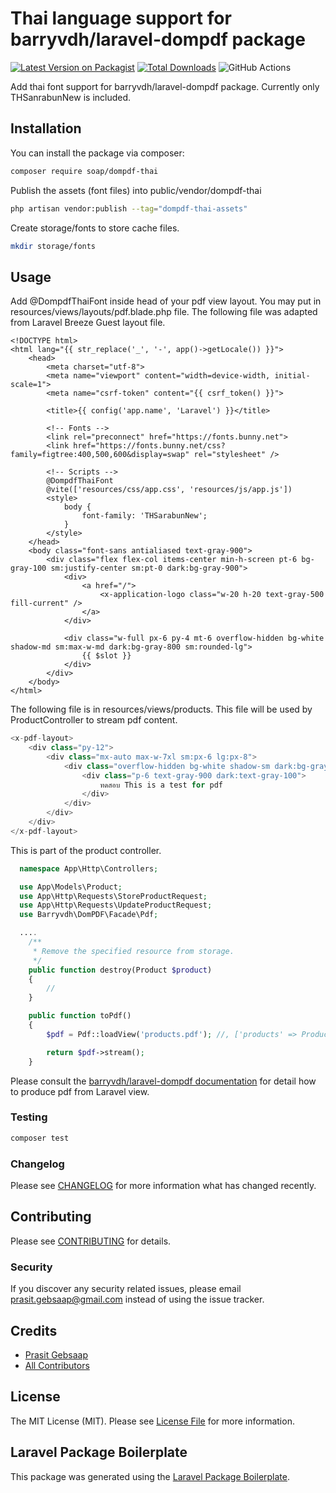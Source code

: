 # Thai language support for barryvdh/laravel-dompdf package

[![Latest Version on Packagist](https://img.shields.io/packagist/v/soap/dompdf-thai.svg?style=flat-square)](https://packagist.org/packages/soap/dompdf-thai)
[![Total Downloads](https://img.shields.io/packagist/dt/soap/dompdf-thai.svg?style=flat-square)](https://packagist.org/packages/soap/dompdf-thai)
![GitHub Actions](https://github.com/soap/dompdf-thai/actions/workflows/main.yml/badge.svg)

Add thai font support for barryvdh/laravel-dompdf package. Currently only THSanrabunNew is included. 

## Installation

You can install the package via composer:

```bash
composer require soap/dompdf-thai
```

Publish the assets (font files) into public/vendor/dompdf-thai
```bash
php artisan vendor:publish --tag="dompdf-thai-assets"
```

Create storage/fonts to store cache files.
```bash
mkdir storage/fonts
```

## Usage

Add @DompdfThaiFont inside head of your pdf view layout. You may put in resources/views/layouts/pdf.blade.php file. The following file was adapted from Laravel Breeze Guest layout file.

```blade
<!DOCTYPE html>
<html lang="{{ str_replace('_', '-', app()->getLocale()) }}">
    <head>
        <meta charset="utf-8">
        <meta name="viewport" content="width=device-width, initial-scale=1">
        <meta name="csrf-token" content="{{ csrf_token() }}">

        <title>{{ config('app.name', 'Laravel') }}</title>

        <!-- Fonts -->
        <link rel="preconnect" href="https://fonts.bunny.net">
        <link href="https://fonts.bunny.net/css?family=figtree:400,500,600&display=swap" rel="stylesheet" />

        <!-- Scripts -->
        @DompdfThaiFont
        @vite(['resources/css/app.css', 'resources/js/app.js'])
        <style>
            body {
                font-family: 'THSarabunNew';
            }
        </style>
    </head>
    <body class="font-sans antialiased text-gray-900">
        <div class="flex flex-col items-center min-h-screen pt-6 bg-gray-100 sm:justify-center sm:pt-0 dark:bg-gray-900">
            <div>
                <a href="/">
                    <x-application-logo class="w-20 h-20 text-gray-500 fill-current" />
                </a>
            </div>

            <div class="w-full px-6 py-4 mt-6 overflow-hidden bg-white shadow-md sm:max-w-md dark:bg-gray-800 sm:rounded-lg">
                {{ $slot }}
            </div>
        </div>
    </body>
</html>
```
The following file is in resources/views/products. This file will be used by ProductController to stream pdf content.
```php
<x-pdf-layout>
    <div class="py-12">
        <div class="mx-auto max-w-7xl sm:px-6 lg:px-8">
            <div class="overflow-hidden bg-white shadow-sm dark:bg-gray-800 sm:rounded-lg">
                <div class="p-6 text-gray-900 dark:text-gray-100">
                    ทดสอบ This is a test for pdf
                </div>
            </div>
        </div>
    </div>
</x-pdf-layout>
```
This is part of the product controller.
```php
  namespace App\Http\Controllers;

  use App\Models\Product;
  use App\Http\Requests\StoreProductRequest;
  use App\Http\Requests\UpdateProductRequest;
  use Barryvdh\DomPDF\Facade\Pdf;

  ....
    /**
     * Remove the specified resource from storage.
     */
    public function destroy(Product $product)
    {
        //
    }

    public function toPdf()
    {
        $pdf = Pdf::loadView('products.pdf'); //, ['products' => Product::all()]);

        return $pdf->stream();
    }
  ```
Please consult the [barryvdh/laravel-dompdf documentation](https://github.com/barryvdh/laravel-dompdf) for detail how to produce pdf from Laravel view.

### Testing

```bash
composer test
```

### Changelog

Please see [CHANGELOG](CHANGELOG.md) for more information what has changed recently.

## Contributing

Please see [CONTRIBUTING](CONTRIBUTING.md) for details.

### Security

If you discover any security related issues, please email prasit.gebsaap@gmail.com instead of using the issue tracker.

## Credits

-   [Prasit Gebsaap](https://github.com/soap)
-   [All Contributors](../../contributors)

## License

The MIT License (MIT). Please see [License File](LICENSE.md) for more information.

## Laravel Package Boilerplate

This package was generated using the [Laravel Package Boilerplate](https://laravelpackageboilerplate.com).
